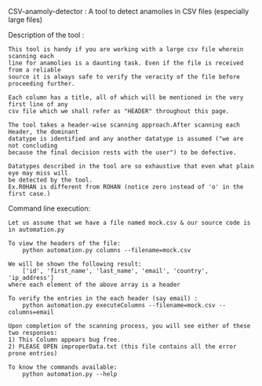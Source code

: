 CSV-anamoly-detector :
	A tool to detect anamolies in CSV files (especially large files)

Description of the tool :

	This tool is handy if you are working with a large csv file wherein scanning each
	line for anamolies is a daunting task. Even if the file is received from a reliable
	source it is always safe to verify the veracity of the file before proceeding further.

	Each column has a title, all of which will be mentioned in the very first line of any 
	csv file which we shall refer as "HEADER" throughout this page.

	The tool takes a header-wise scanning approach.After scanning each Header, the dominant
	datatype is identified and any another datatype is assumed ("we are not concluding 
	because the final decision rests with the user") to be defective. 

	Datatypes described in the tool are so exhaustive that even what plain eye may miss will
	be detected by the tool.
	Ex.R0HAN is different from ROHAN (notice zero instead of 'o' in the first case.)


Command line execution:

	Let us assume that we have a file named mock.csv & our source code is in automation.py
	
	To view the headers of the file:	
		python automation.py columns --filename=mock.csv

	We will be shown the following result:
		['id', 'first_name', 'last_name', 'email', 'country', 'ip_address']
	where each element of the above array is a header
	
	To verify the entries in the each header (say email) :
		python automation.py executeColumns --filename=mock.csv --columns=email

	Upon completion of the scanning process, you will see either of these two responses:
	1) This Column appears bug free.
	2) PLEASE OPEN improperData.txt (this file contains all the error prone entries)

	To know the commands available:
		python automation.py --help
